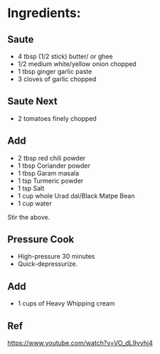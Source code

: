 # Ingredients:

## Saute

* 4 tbsp (1/2 stick) butter/ or ghee
* 1/2 medium white/yellow onion chopped
* 1 tbsp ginger garlic paste
* 3 cloves of garlic chopped

## Saute Next

* 2 tomatoes finely chopped

## Add

* 2 tbsp red chili powder
* 1 tbsp Coriander powder
* 1 tbsp Garam masala
* 1 tsp Turmeric powder
* 1 tsp Salt
* 1 cup whole Urad dal/Black Matpe Bean
* 1 cup water

Stir the above.

## Pressure Cook

* High-pressure 30 minutes
* Quick-depressurize.

## Add

* 1 cups of Heavy Whipping cream

## Ref

https://www.youtube.com/watch?v=VO_dL9vvhj4
